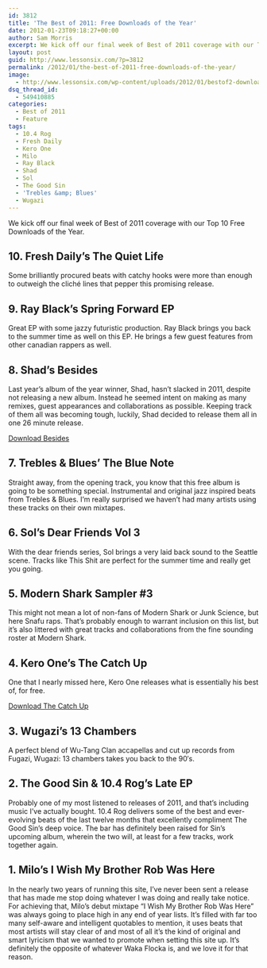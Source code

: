 ```yaml
---
id: 3812
title: 'The Best of 2011: Free Downloads of the Year'
date: 2012-01-23T09:18:27+00:00
author: Sam Morris
excerpt: We kick off our final week of Best of 2011 coverage with our Top 10 Free Downloads of the Year.
layout: post
guid: http://www.lessonsix.com/?p=3812
permalink: /2012/01/the-best-of-2011-free-downloads-of-the-year/
image:
  - http://www.lessonsix.com/wp-content/uploads/2012/01/bestof2-downloads.jpg
dsq_thread_id:
  - 549410885
categories:
  - Best of 2011
  - Feature
tags:
  - 10.4 Rog
  - Fresh Daily
  - Kero One
  - Milo
  - Ray Black
  - Shad
  - Sol
  - The Good Sin
  - 'Trebles &amp; Blues'
  - Wugazi
---
```

We kick off our final week of Best of 2011 coverage with our Top 10 Free Downloads of the Year.

<!--more-->

## 10. Fresh Daily&#8217;s The Quiet Life

Some brilliantly procured beats with catchy hooks were more than enough to outweigh the cliché lines that pepper this promising release.



## 9. Ray Black&#8217;s Spring Forward EP

Great EP with some jazzy futuristic production. Ray Black brings you back to the summer time as well on this EP. He brings a few guest features from other canadian rappers as well.



## 8. Shad&#8217;s Besides

Last year&#8217;s album of the year winner, Shad, hasn&#8217;t slacked in 2011, despite not releasing a new album. Instead he seemed intent on making as many remixes, guest appearances and collaborations as possible. Keeping track of them all was becoming tough, luckily, Shad decided to release them all in one 26 minute release.

[Download Besides](http://weareblackbox.com/splash/images/shadbesides.png)

## 7. Trebles &#038; Blues&#8217; The Blue Note

Straight away, from the opening track, you know that this free album is going to be something special. Instrumental and original jazz inspired beats from Trebles &#038; Blues. I&#8217;m really surprised we haven&#8217;t had many artists using these tracks on their own mixtapes.



## 6. Sol&#8217;s Dear Friends Vol 3

With the dear friends series, Sol brings a very laid back sound to the Seattle scene. Tracks like This Shit are perfect for the summer time and really get you going.



## 5. Modern Shark Sampler #3

This might not mean a lot of non-fans of Modern Shark or Junk Science, but here Snafu raps. That&#8217;s probably enough to warrant inclusion on this list, but it&#8217;s also littered with great tracks and collaborations from the fine sounding roster at Modern Shark.



## 4. Kero One&#8217;s The Catch Up

One that I nearly missed here, Kero One releases what is essentially his best of, for free. 

[Download The Catch Up](http://www.mediafire.com/?4gn145bmn2flr9a)

## 3. Wugazi&#8217;s 13 Chambers

A perfect blend of Wu-Tang Clan accapellas and cut up records from Fugazi, Wugazi: 13 chambers takes you back to the 90&#8242;s.



## 2. The Good Sin &#038; 10.4 Rog&#8217;s Late EP

Probably one of my most listened to releases of 2011, and that&#8217;s including music I&#8217;ve actually bought. 10.4 Rog delivers some of the best and ever-evolving beats of the last twelve months that excellently compliment The Good Sin&#8217;s deep voice. The bar has definitely been raised for Sin&#8217;s upcoming album, wherein the two will, at least for a few tracks, work together again.



## 1. Milo&#8217;s I Wish My Brother Rob Was Here

In the nearly two years of running this site, I&#8217;ve never been sent a release that has made me stop doing whatever I was doing and really take notice. For achieving that, Milo&#8217;s debut mixtape &#8220;I Wish My Brother Rob Was Here&#8221; was always going to place high in any end of year lists. It&#8217;s filled with far too many self-aware and intelligent quotables to mention, it uses beats that most artists will stay clear of and most of all it&#8217;s the kind of original and smart lyricism that we wanted to promote when setting this site up. It&#8217;s definitely the opposite of whatever Waka Flocka is, and we love it for that reason.